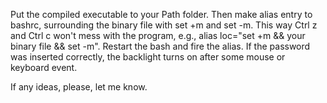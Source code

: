 Put the compiled executable to your Path folder. Then make alias entry to bashrc, surrounding the binary file with set +m and set -m. This way Ctrl z and Ctrl c won't mess with the program,
e.g., alias loc="set +m && your binary file && set -m".
Restart the bash and fire the alias. If the password was inserted correctly, the backlight turns on after some mouse or keyboard event.

If any ideas, please, let me know.
